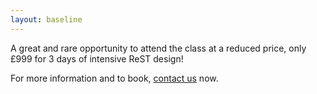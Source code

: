 ```yaml
---
layout: baseline
---
```

A great and rare opportunity to attend the class at a reduced price, only £999 for 3 days of intensive ReST design!

For more information and to book, [contact us](mailto:rest-course@serialseb.com?subject=Practical%20Rest%20London) now.